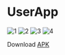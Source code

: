 # UserApp

![1](https://user-images.githubusercontent.com/62237653/100339881-71a98380-3000-11eb-9bbf-ceead6d8c56c.jpg)
![2](https://user-images.githubusercontent.com/62237653/100339929-7f5f0900-3000-11eb-9a7a-45356ebc1209.jpg)
![3](https://user-images.githubusercontent.com/62237653/100339967-8b4acb00-3000-11eb-9f0c-555dd32619ef.jpg)
![4](https://user-images.githubusercontent.com/62237653/100340020-9867ba00-3000-11eb-8187-4a271b62e7ed.jpg)

Download [APK](https://github.com/MohitSinghFlutter/UserApp/releases/download/v1.6/app-debug.apk)
